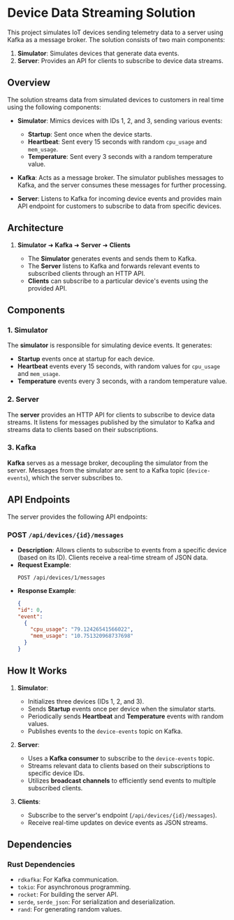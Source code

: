 # Device Data Streaming Solution

This project simulates IoT devices sending telemetry data to a server using Kafka as a message broker. The solution consists of two main components:
1. **Simulator**: Simulates devices that generate data events.
2. **Server**: Provides an API for clients to subscribe to device data streams.

## Overview

The solution streams data from simulated devices to customers in real time using the following components:

- **Simulator**: Mimics devices with IDs 1, 2, and 3, sending various events:
    - **Startup**: Sent once when the device starts.
    - **Heartbeat**: Sent every 15 seconds with random `cpu_usage` and `mem_usage`.
    - **Temperature**: Sent every 3 seconds with a random temperature value.

- **Kafka**: Acts as a message broker. The simulator publishes messages to Kafka, and the server consumes these messages for further processing.

- **Server**: Listens to Kafka for incoming device events and provides main API endpoint for customers to subscribe to data from specific devices.

## Architecture

1. **Simulator** ➜ **Kafka** ➜ **Server** ➜ **Clients**

    - The **Simulator** generates events and sends them to Kafka.
    - The **Server** listens to Kafka and forwards relevant events to subscribed clients through an HTTP API.
    - **Clients** can subscribe to a particular device's events using the provided API.

## Components

### 1. Simulator

The **simulator** is responsible for simulating device events. It generates:
- **Startup** events once at startup for each device.
- **Heartbeat** events every 15 seconds, with random values for `cpu_usage` and `mem_usage`.
- **Temperature** events every 3 seconds, with a random temperature value.

### 2. Server

The **server** provides an HTTP API for clients to subscribe to device data streams. It listens for messages published by the simulator to Kafka and streams data to clients based on their subscriptions.

### 3. Kafka

**Kafka** serves as a message broker, decoupling the simulator from the server. Messages from the simulator are sent to a Kafka topic (`device-events`), which the server subscribes to.

## API Endpoints

The server provides the following API endpoints:

### POST `/api/devices/{id}/messages`

- **Description**: Allows clients to subscribe to events from a specific device (based on its ID). Clients receive a real-time stream of JSON data.
- **Request Example**:
    ```http
    POST /api/devices/1/messages
    ```
- **Response Example**:
    ```json
    { 
    "id": 0, 
    "event":
      { 
        "cpu_usage": "79.12426541566022", 
        "mem_usage": "10.751320968737698" 
      }
    }
    ```

## How It Works

1. **Simulator**:
    - Initializes three devices (IDs 1, 2, and 3).
    - Sends **Startup** events once per device when the simulator starts.
    - Periodically sends **Heartbeat** and **Temperature** events with random values.
    - Publishes events to the `device-events` topic on Kafka.

2. **Server**:
    - Uses a **Kafka consumer** to subscribe to the `device-events` topic.
    - Streams relevant data to clients based on their subscriptions to specific device IDs.
    - Utilizes **broadcast channels** to efficiently send events to multiple subscribed clients.

3. **Clients**:
    - Subscribe to the server's endpoint (`/api/devices/{id}/messages`).
    - Receive real-time updates on device events as JSON streams.

## Dependencies

### Rust Dependencies

- `rdkafka`: For Kafka communication.
- `tokio`: For asynchronous programming.
- `rocket`: For building the server API.
- `serde`, `serde_json`: For serialization and deserialization.
- `rand`: For generating random values.